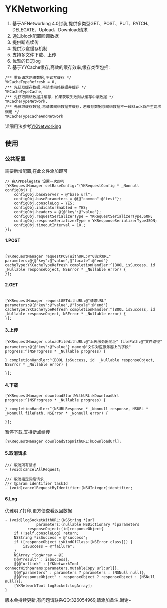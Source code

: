 # YKNetworking
 1. 基于AFNetworking 4.0封装,提供多类型GET、POST、PUT、PATCH、DELEGATE、Upload、Download请求
 2. 通过block配置回调数据
 3. 提供断点续传
 4. 提供沙盒缓存机制
 5. 支持多文件下载、上传
 6. 优雅的日志log 
 7. 基于YYCache缓存,高效的缓存效率,缓存类型包括:
 ``` 
 /** 重新请求网络数据,不读写缓存 */
 YKCacheTypeRefresh = 0,
 /** 先获取缓存数据,再请求网络数据并缓存 */
 YKCacheTypeCache,
 /** 先获取网络数据并缓存，如果获取失败则从缓存中拿数据 */
 YKCacheTypeNetwork,
 /** 先获取缓存数据,再请求网络数据并缓存，若缓存数据与网络数据不一致Block将产生两次调用 */
 YKCacheTypeCacheAndNetwork
 ```
 详细用法参考[YKNetworking](https://github.com/KellyCoder/YKNetworking)

 ## 使用 ##
 

 ### 公共配置 ###
 需要新增配置,在此文件添加即可
 ```
 // 在APPDelegate 设置一次即可
 [YKRequestManager setBaseConfig:^(YKRequestConfig * _Nonnull configObj) {
     configObj.baseServer = @"base url";
     configObj.baseParameters = @{@"common":@"test"};
     configObj.consoleLog = YES;
     configObj.indicatorEnabled = YES;
     configObj.headers = @{@"key":@"value"};
     configObj.requestSerializerType = YKRequestSerializerTypeJSON;
     configObj.responseSerializerType = YKResponseSerializerTypeJSON;
     configObj.timeoutInterval = 10.;
 }];
 ```
 
 #### 1.POST ####
 
```

[YKRequestManager requestPOSTWithURL:@"0请求URL" parameters:@{@"key":@"value",@"locale":@"end"}  cacheType:YKCacheTypeRefresh completionHandler:^(BOOL isSuccess, id  _Nullable responseObject, NSError * _Nullable error) {
}];

```

#### 2.GET ####
```

[YKRequestManager requestGETWithURL:@"请求URL" parameters:@{@"key":@"value",@"locale":@"end"} cacheType:YKCacheTypeRefresh completionHandler:^(BOOL isSuccess, id  _Nullable responseObject, NSError * _Nullable error) {
}];

```

#### 3.上传 ####
```
[YKRequestManager uploadFileWithURL:@"上传服务器地址" filePath:@"文件路径" parameters:@{@"key":@"value"} name:@"文件对应服务器上的字段" progress:^(NSProgress * _Nullable progress) {
    
} completionHandler:^(BOOL isSuccess, id  _Nullable responseObject, NSError * _Nullable error) {
    
}];
```

#### 4.下载 ####
```
[YKRequestManager downloadStartWithURL:kDownloadUrl progress:^(NSProgress * _Nullable progress) {
    
} completionHandler:^(NSURLResponse * _Nonnull response, NSURL * _Nonnull filePath, NSError * _Nonnull error) {
    
}];

```
暂停下载,支持断点续传
```
[YKRequestManager downloadStopWithURL:kDownloadUrl];

```

#### 5.取消请求 ####
```
/// 取消所有请求
- (void)cancelAllRequest;

/// 取消指定网络请求
/// @param identifier taskId
- (void)cancelRequestByIdentifier:(NSUInteger)identifier;
```

#### 6.Log ####
优雅明了打印,更方便查看返回数据
```
- (void)logSocketWithURL:(NSString *)url
              parameters:(nullable NSDictionary *)parameters
          responseObject:(id)responseObject{
    if (!self.consoleLog) return;
    NSString *isSuccess = @"success";
    if ([responseObject isKindOfClass:[NSError class]]) {
        isSuccess = @"failure";
    }
    NSArray *logArray = @[
    @{@"result" : isSuccess},
    @{@"urlLink" : [YKNetworkTool connectWithparams:parameters.mutableCopy url:url]},
    @{@"parameters" : parameters ? parameters : [NSNull null]},
    @{@"responseObject" : responseObject ? responseObject : [NSNull null]}];
    [YKNetworkTool logSocket:logArray];
}

```


版本会持续更新,有问题请联系QQ:326054969,请添加备注,谢谢~
